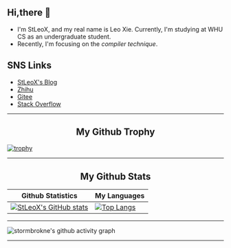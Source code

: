 ## Hi,there 👋
- I'm StLeoX, and my real name is Leo Xie. Currently, I'm studying at WHU CS as an undergraduate student.  
- Recently, I'm focusing on the _compiler technique_.  

## SNS Links
- [StLeoX's Blog](https://stleox.github.io/)
- [Zhihu](https://www.zhihu.com/people/stleox)
- [Gitee](https://gitee.com/stleox)
- [Stack Overflow](https://stackoverflow.com/users/13881588/st-leo-x)

<hr>

<p align="center">
  <h2 align="center">My Github Trophy</h2>
</p>

[![trophy](https://github-profile-trophy.vercel.app/?username=stleox&margin-w=40&margin-h=40)](https://github.com/stleox)

<hr>

<p align="center">
 <h2 align="center">My Github Stats</h2>

| Github Statistics                                                                                           | My Languages                                                                                                                 |
| ----------------------------------------------------------------------------------------------------------- | --------------------------------------------------------------------------------------------------------------------------- |
|[![StLeoX's GitHub stats](https://github-readme-stats.vercel.app/api?username=StLeoX&show_icons=true&theme=dracula)](https://github.com/anuraghazra/github-readme-stats)|[![Top Langs](https://github-readme-stats.vercel.app/api/top-langs/?username=StLeoX&layout=compact)](https://github.com/anuraghazra/github-readme-stats)|

<hr>

![stormbrokne's github activity graph](https://activity-graph.herokuapp.com/graph?username=stleox&bg_color=ffffff&color=708090&line=00bfff&point=24292e&area_color=87cefa&area=true&hide_border=true)

<hr>
